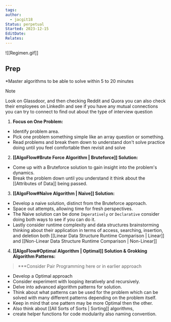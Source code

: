 ```yaml
---
tags: 
author:
  - jacgit18
Status: perpetual
Started: 2023-12-15
EditDate: 
Relates:
---
```

![[Regimen.gif]]
## Prep  
*Master algorithms to be able to solve within 5 to 20 minutes  
>[!note] 
>Look on Glassdoor, and then checking Reddit and Quora you can also check their employees on LinkedIn and see if you have any mutual connections you can try to connect to find out about the type of interview question

1. **Focus on One Problem:**  
- Identify problem area.
- Pick one problem something simple like an array question or something.
- Read problems and break them down to understand don't solve practice doing until you feel comfortable then revisit and solve 
  
2. **[[AlgoFlow#**Brute Force Algorithm** | Bruteforce]] Solution:**  
- Come up with a Bruteforce solution to gain insight into the problem's dynamics.  
- Break the problem down until you understand it think about the [[Attributes of Data]] being passed.  
  
3. **[[AlgoFlow#**Naïve Algorithm** | Naive]] Solution:**  
- Develop a naive solution, distinct from the Bruteforce approach.  
- Space out attempts, allowing time for fresh perspectives.
- The Naive solution can be done `Imperatively` or `Declarative` consider doing both ways to see if you can do it.
- Lastly consider runtime complexity and data structures brainstorming thinking about their application in terms of access, searching, insertion, and deletion both [[Linear Data Structure Runtime Comparison | Linear]] and [[Non-Linear Data Structure Runtime Comparison | Non-Linear]]

  
4. **[[AlgoFlow#**Optimal Algorithm** | Optimal]] Solution & Grokking Algorithm Patterns:** 
> ***Consider Pair Programming here or in earlier approach
- Develop a Optimal approach
- Consider experiment with looping iteratively and recursively.  
- Delve into advanced algorithm patterns for solution. 
- Think about what patterns can be used for the problem which can be solved with many different patterns depending on the problem itself.
- Keep in mind that one pattern may be more Optimal then the other.
- Also think about [[All Sorts of Sorts | Sorting]] algorithms, 
- create helper functions for code modularity also naming convention. 


